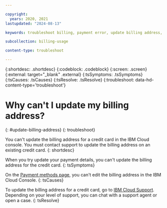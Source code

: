 ```yaml
---

copyright:
  years: 2020, 2021
lastupdated: "2024-08-13"

keywords: troubleshoot billing, payment error, update billing address, billing address

subcollection: billing-usage

content-type: troubleshoot

---
```


{:shortdesc: .shortdesc}
{:codeblock: .codeblock}
{:screen: .screen}
{:external: target="_blank" .external}
{:tsSymptoms: .tsSymptoms}
{:tsCauses: .tsCauses}
{:tsResolve: .tsResolve}
{:troubleshoot: data-hd-content-type='troubleshoot'}

# Why can't I update my billing address?
{: #update-billing-address}
{: troubleshoot}

You can't update the billing address for a credit card in the IBM Cloud console. You must contact support to update the billing address on an existing credit card. 
{: shortdesc}

When you try update your payment details, you can't update the billing address for the credit card. 
{: tsSymptoms}

On the [Payment methods page](/billing/payments), you can't edit the billing address in the IBM Cloud Console. 
{: tsCauses}

To update the billing address for a credit card, go to [IBM Cloud Support](https://cloud.ibm.com/unifiedsupport/supportcenter). Depending on your level of support, you can chat with a support agent or open a case.
{: tsResolve}
